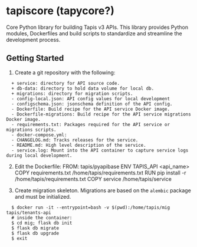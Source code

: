 # tapiscore (tapycore?)

Core Python library for building Tapis v3 APIs. This library provides Python modules, Dockerfiles and build scripts to
standardize and streamline the development process.

## Getting Started

1. Create a git repository with the following:

```
  + service: directory for API source code.
  + db-data: directory to hold data volume for local db.
  + migrations: directory for migration scripts.
  - config-local.json: API config values for local development
  - configschema.json: jsonschema definition of the API config.
  - Dockerfile: Build recipe for the API service Docker image.
  - Dockerfile-migrations: Build recipe for the API service migrations Docker image.
  - requirements.txt: Packages required for the API service or migrations scripts.
  - docker-compose.yml:
  - CHANGELOG.md: Tracks releases for the service.
  - README.md: High level description of the service.
  - service.log: Mount into the API container to capture service logs during local development.
```

2. Edit the Dockerfile:
  FROM: tapis/pyapibase
  ENV TAPIS_API <api_name>
  COPY requirements.txt /home/tapis/requirements.txt
  RUN pip install -r /home/tapis/requirements.txt
  COPY service /home/tapis/service

3. Create migration skeleton.
  Migrations are based on the `alembic` package and must be initialized.

```
  $ docker run -it --entrypoint=bash -v $(pwd):/home/tapis/mig tapis/tenants-api
  # inside the container:
  $ cd mig; flask db init
  $ flask db migrate
  $ flask db upgrade
  $ exit
```

